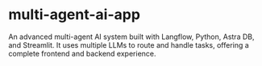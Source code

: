 # multi-agent-ai-app
An advanced multi-agent AI system built with Langflow, Python, Astra DB, and Streamlit. It uses multiple LLMs to route and handle tasks, offering a complete frontend and backend experience.
